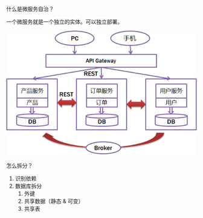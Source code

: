 什么是微服务自治？

一个微服务就是一个独立的实体。可以独立部署。

![](/assets/mircoservice.png)

怎么拆分？

1. 识别依赖
2. 数据库拆分
   1. 外键
   2. 共享数据（静态 & 可变）
   3. 共享表



